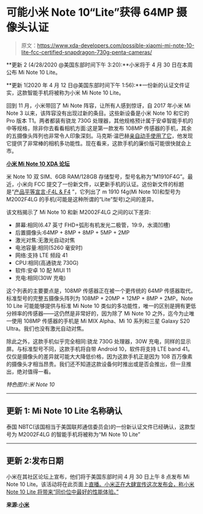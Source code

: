 # 可能小米 Note 10“Lite”获得 64MP 摄像头认证

> 原文：<https://www.xda-developers.com/possible-xiaomi-mi-note-10-lite-fcc-certified-snapdragon-730g-penta-cameras/>

**更新 2 (4/28/2020 @美国东部时间下午 3:20):**小米将于 4 月 30 日在本周公布 Mi Note 10 Lite。

**更新 1(2020 年 4 月 12 日@美国东部时间下午 1:56):**一份新的认证文件证实，这款智能手机将被称为小米 Mi Note 10 Lite。

回到 11 月，小米带回了 Mi Note 阵容，让所有人感到惊讶，自 2017 年小米 Mi Note 3 以来，该阵容没有出现过新的条目。这些新设备是小米 Note 10 和它的 Pro 版本 T1。两者都装有骁龙 730G 处理器，其他规格预计属于安卓智能手机的中等规格，除非你去看看相机方面:这是第一款发布 108MP 传感器的手机，其余的五摄像头阵列也非常令人印象深刻。马克斯·温巴赫[亲自动手使用了它](https://www.xda-developers.com/xiaomi-mi-note-10-first-impressions-108mp-of-greatness/)，他发现它提供了非常棒的相机多功能性。现在看来，这款手机的廉价版可能很快就会上市。

**[小米 Mi Note 10 XDA 论坛](https://forum.xda-developers.com/mi-note-10)**

米 Note 10 双 SIM、6GB RAM/128GB 存储型号，型号名称为“M1910F4G”。最近，小米向 FCC 提交了一份新文件，以更新手机的认证。这份新文件的标题是“[产品平等宣言-F4L & F4](https://fccid.io/2AFZZF4G/Letter/Product-Equality-Declaration-F4L-F4-4664836) ”，它列出了 m 1910 f4g(Mi Note 10)和型号为 M2002F4LG 的手机(可能是这种所谓的“Lite”型号)之间的差异。

该文档揭示了 Mi Note 10 和新 M2002F4LG 之间的以下差异:

*   屏幕:相同(6.47 英寸 FHD+弧形有机发光二极管，19:9，水滴凹槽)
*   后置摄像头:64MP + 8MP + 8MP + 5MP + 2MP
*   激光对焦:无激光自动对焦
*   电池容量:相同(5260 毫安时)
*   网络:支持 LTE 频段 41
*   CPU:相同(高通骁龙 730G)
*   软件:安卓 10 配 MIUI 11
*   充电:相同(30W 充电)

这个列表的主要要点是，108MP 传感器正在被一个更传统的 64MP 传感器取代。标准型号的完整五摄像头阵列为 108MP + 20MP + 12MP + 8MP + 2MP。Note 10 Lite 可能能够提供与标准 Mi Note 10 类似的多功能性，唯一的区别是拥有更低分辨率的传感器——这仍然是非常好的，因为除了 Mi Note 10 之外，迄今为止唯一使用 108MP 传感器的手机是 Mi MIX Alpha、Mi 10 系列和三星 Galaxy S20 Ultra。我们也没有激光自动对焦。

除此之外，这款手机似乎完全相同:骁龙 730G 处理器，30W 充电，同样的显示屏。与标准型号不同，这款手机将自带 Android 10，软件将支持 LTE band 41。仅仅是摄像头的差异就可能大大降低价格，因为这款手机正是因为 108 百万像素的摄像头才相当昂贵。我们还不知道这款设备何时推出或是否会推出，但一旦推出，绝对值得一看。

*特色图片:米 Note 10*

* * *

## 更新 1: Mi Note 10 Lite 名称确认

泰国 NBTC(该国相当于美国联邦通信委员会)的一份新认证文件已经确认，这款型号为 M2002F4LG 的智能手机将被称为“Mi Note 10 Lite”

* * *

## 更新 2:发布日期

小米在其社区论坛上宣布，他们将于美国东部时间 4 月 30 日上午 8 点发布 Mi Note 10 Lite。该活动将在此页面上[直播。小米正在大肆宣传这次发布会，称小米 Note 10 Lite 将带来“同价位中最好的性能体验。”](https://event.mi.com/global/live2020/TheChallengeContinues)

**来源:[小米](https://c.mi.com/forum.php?mod=viewthread&tid=3026310)**